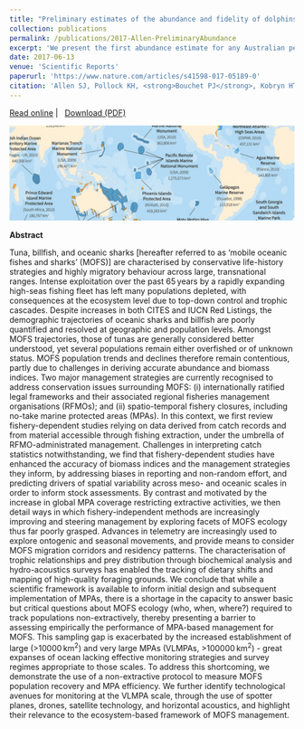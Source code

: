 ```yaml
---
title: "Preliminary estimates of the abundance and fidelity of dolphins associating with a demersal trawl fishery"
collection: publications
permalink: /publications/2017-Allen-PreliminaryAbundance
excerpt: 'We present the first abundance estimate for any Australian pelagic dolphin community. The data derive from a combination of aerial distance sampling and genetic mark-recapture, and provide a critical baseline for assessing the population-level impact of dolphin bycatch in the Pilbara trawl fishery.'
date: 2017-06-13
venue: 'Scientific Reports'
paperurl: 'https://www.nature.com/articles/s41598-017-05189-0'
citation: 'Allen SJ, Pollock KH, <strong>Bouchet PJ</strong>, Kobryn HT, McElligott DB, Nicholson KE, Smith JN, Loneragan NR. 2017. Preliminary estimates of the abundance and fidelity of dolphins associating with a demersal trawl fishery. <em>Scientific Reports</em>, 7: art4995.'
---
```

<i class="fa fa-link" aria-hidden="true"></i> <a href="https://www.nature.com/articles/s41598-017-05189-0"> Read online</a>&nbsp;<span>&#124;</span> &nbsp;<i class="fa fa-file-pdf-o" aria-hidden="true"></i> <a href="https://phbouchet.github.io/files/Allen-2017-PreliminaryEstimate.pdf">  Download (PDF)</a>

<img src='/images/Letessier2017-Sampling-hero.jpg'>
<br>

<strong>Abstract</strong>

Tuna, billfish, and oceanic sharks [hereafter referred to as ‘mobile oceanic fishes and sharks’ (MOFS)] are characterised by conservative life-history strategies and highly migratory behaviour across large, transnational ranges. Intense exploitation over the past 65 years by a rapidly expanding high-seas fishing fleet has left many populations depleted, with consequences at the ecosystem level due to top-down control and trophic cascades. Despite increases in both CITES and IUCN Red Listings, the demographic trajectories of oceanic sharks and billfish are poorly quantified and resolved at geographic and population levels. Amongst MOFS trajectories, those of tunas are generally considered better understood, yet several populations remain either overfished or of unknown status. MOFS population trends and declines therefore remain contentious, partly due to challenges in deriving accurate abundance and biomass indices. Two major management strategies are currently recognised to address conservation issues surrounding MOFS: (i) internationally ratified legal frameworks and their associated regional fisheries management organisations (RFMOs); and (ii) spatio-temporal fishery closures, including no-take marine protected areas (MPAs). In this context, we first review fishery-dependent studies relying on data derived from catch records and from material accessible through fishing extraction, under the umbrella of RFMO-administrated management. Challenges in interpreting catch statistics notwithstanding, we find that fishery-dependent studies have enhanced the accuracy of biomass indices and the management strategies they inform, by addressing biases in reporting and non-random effort, and predicting drivers of spatial variability across meso- and oceanic scales in order to inform stock assessments. By contrast and motivated by the increase in global MPA coverage restricting extractive activities, we then detail ways in which fishery-independent methods are increasingly improving and steering management by exploring facets of MOFS ecology thus far poorly grasped. Advances in telemetry are increasingly used to explore ontogenic and seasonal movements, and provide means to consider MOFS migration corridors and residency patterns. The characterisation of trophic relationships and prey distribution through biochemical analysis and hydro-acoustics surveys has enabled the tracking of dietary shifts and mapping of high-quality foraging grounds. We conclude that while a scientific framework is available to inform initial design and subsequent implementation of MPAs, there is a shortage in the capacity to answer basic but critical questions about MOFS ecology (who, when, where?) required to track populations non-extractively, thereby presenting a barrier to assessing empirically the performance of MPA-based management for MOFS. This sampling gap is exacerbated by the increased establishment of large (>10000 km<sup>2</sup>) and very large MPAs (VLMPAs, >100000 km<sup>2</sup>) - great expanses of ocean lacking effective monitoring strategies and survey regimes appropriate to those scales. To address this shortcoming, we demonstrate the use of a non-extractive protocol to measure MOFS population recovery and MPA efficiency. We further identify technological avenues for monitoring at the VLMPA scale, through the use of spotter planes, drones, satellite technology, and horizontal acoustics, and highlight their relevance to the ecosystem-based framework of MOFS management.
